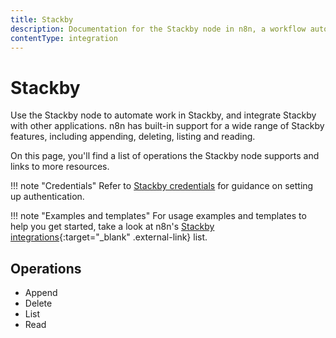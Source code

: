 ```yaml
---
title: Stackby
description: Documentation for the Stackby node in n8n, a workflow automation platform. Includes details of operations and configuration, and links to examples and credentials information.
contentType: integration
---
```


# Stackby

Use the Stackby node to automate work in Stackby, and integrate Stackby with other applications. n8n has built-in support for a wide range of Stackby features, including appending, deleting, listing and reading. 

On this page, you'll find a list of operations the Stackby node supports and links to more resources.

!!! note "Credentials"
    Refer to [Stackby credentials](/integrations/builtin/credentials/stackby/) for guidance on setting up authentication. 

!!! note "Examples and templates"
    For usage examples and templates to help you get started, take a look at n8n's [Stackby integrations](https://n8n.io/integrations/stackby/){:target="_blank" .external-link} list.


## Operations

- Append
- Delete
- List
- Read
